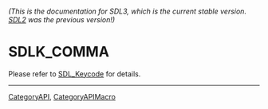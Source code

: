 ###### (This is the documentation for SDL3, which is the current stable version. [SDL2](https://wiki.libsdl.org/SDL2/) was the previous version!)
# SDLK_COMMA

Please refer to [SDL_Keycode](SDL_Keycode) for details.

----
[CategoryAPI](CategoryAPI), [CategoryAPIMacro](CategoryAPIMacro)

